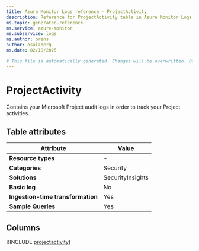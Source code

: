 ```yaml
---
title: Azure Monitor Logs reference - ProjectActivity
description: Reference for ProjectActivity table in Azure Monitor Logs.
ms.topic: generated-reference
ms.service: azure-monitor
ms.subservice: logs
ms.author: orens
author: osalzberg
ms.date: 02/18/2025

# This file is automatically generated. Changes will be overwritten. Do not change this file directly.
---
```


# ProjectActivity

Contains your Microsoft Project audit logs in order to track your Project activities.


## Table attributes

|Attribute|Value|
|---|---|
|**Resource types**|-|
|**Categories**|Security|
|**Solutions**| SecurityInsights|
|**Basic log**|No|
|**Ingestion-time transformation**|Yes|
|**Sample Queries**|[Yes](/azure/azure-monitor/reference/queries/projectactivity)|



## Columns
  
[!INCLUDE [projectactivity](~/reusable-content/ce-skilling/azure/includes/azure-monitor/reference/tables/projectactivity-include.md)]
